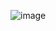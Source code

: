 ![image](https://user-images.githubusercontent.com/77857904/107801523-c1dbea80-6d92-11eb-8794-8a91c62d20dd.png)
